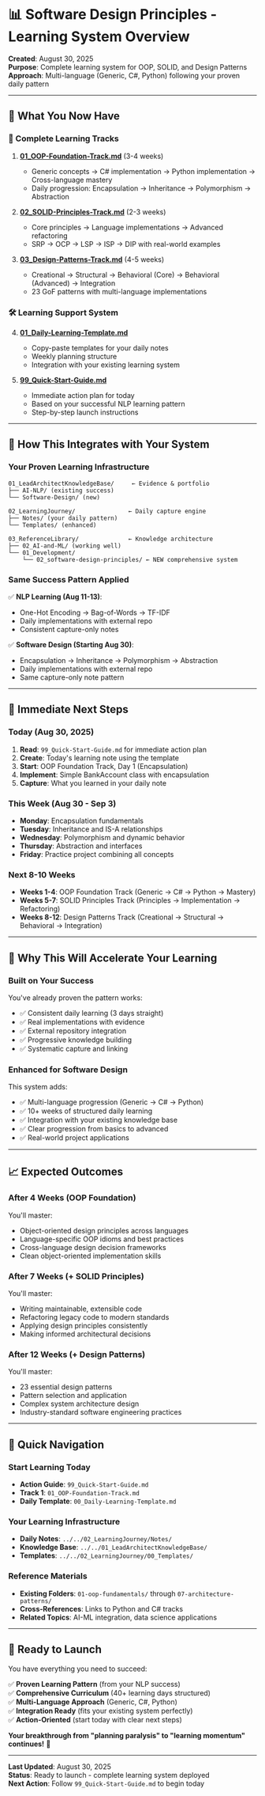 # 📊 Software Design Principles - Learning System Overview

**Created**: August 30, 2025  
**Purpose**: Complete learning system for OOP, SOLID, and Design Patterns  
**Approach**: Multi-language (Generic, C#, Python) following your proven daily pattern

---

## 🎯 What You Now Have

### **🚀 Complete Learning Tracks**

1. **[01_OOP-Foundation-Track.md](01_OOP-Foundation-Track.md)** (3-4 weeks)
   - Generic concepts → C# implementation → Python implementation → Cross-language mastery
   - Daily progression: Encapsulation → Inheritance → Polymorphism → Abstraction

2. **[02_SOLID-Principles-Track.md](02_SOLID-Principles-Track.md)** (2-3 weeks)
   - Core principles → Language implementations → Advanced refactoring
   - SRP → OCP → LSP → ISP → DIP with real-world examples

3. **[03_Design-Patterns-Track.md](03_Design-Patterns-Track.md)** (4-5 weeks)
   - Creational → Structural → Behavioral (Core) → Behavioral (Advanced) → Integration
   - 23 GoF patterns with multi-language implementations

### **🛠️ Learning Support System**

4. **[01_Daily-Learning-Template.md](01_Daily-Learning-Template.md)**
   - Copy-paste templates for your daily notes
   - Weekly planning structure
   - Integration with your existing learning system

5. **[99_Quick-Start-Guide.md](99_Quick-Start-Guide.md)**
   - Immediate action plan for today
   - Based on your successful NLP learning pattern
   - Step-by-step launch instructions

---

## 🔄 How This Integrates with Your System

### **Your Proven Learning Infrastructure**

```text
01_LeadArchitectKnowledgeBase/     ← Evidence & portfolio
├── AI-NLP/ (existing success)
└── Software-Design/ (new)

02_LearningJourney/               ← Daily capture engine  
├── Notes/ (your daily pattern)
└── Templates/ (enhanced)

03_ReferenceLibrary/              ← Knowledge architecture
├── 02_AI-and-ML/ (working well)
└── 01_Development/
    └── 02_software-design-principles/ ← NEW comprehensive system
```

### **Same Success Pattern Applied**

✅ **NLP Learning (Aug 11-13)**:

- One-Hot Encoding → Bag-of-Words → TF-IDF
- Daily implementations with external repo
- Consistent capture-only notes

✅ **Software Design (Starting Aug 30)**:

- Encapsulation → Inheritance → Polymorphism → Abstraction  
- Daily implementations with external repo
- Same capture-only note pattern

---

## 📅 Immediate Next Steps

### **Today (Aug 30, 2025)**

1. **Read**: `99_Quick-Start-Guide.md` for immediate action plan
2. **Create**: Today's learning note using the template
3. **Start**: OOP Foundation Track, Day 1 (Encapsulation)
4. **Implement**: Simple BankAccount class with encapsulation
5. **Capture**: What you learned in your daily note

### **This Week (Aug 30 - Sep 3)**

- **Monday**: Encapsulation fundamentals
- **Tuesday**: Inheritance and IS-A relationships
- **Wednesday**: Polymorphism and dynamic behavior
- **Thursday**: Abstraction and interfaces  
- **Friday**: Practice project combining all concepts

### **Next 8-10 Weeks**

- **Weeks 1-4**: OOP Foundation Track (Generic → C# → Python → Mastery)
- **Weeks 5-7**: SOLID Principles Track (Principles → Implementation → Refactoring)
- **Weeks 8-12**: Design Patterns Track (Creational → Structural → Behavioral → Integration)

---

## 🎯 Why This Will Accelerate Your Learning

### **Built on Your Success**

You've already proven the pattern works:

- ✅ Consistent daily learning (3 days straight)
- ✅ Real implementations with evidence  
- ✅ External repository integration
- ✅ Progressive knowledge building
- ✅ Systematic capture and linking

### **Enhanced for Software Design**

This system adds:

- ✅ Multi-language progression (Generic → C# → Python)
- ✅ 10+ weeks of structured daily learning
- ✅ Integration with your existing knowledge base
- ✅ Clear progression from basics to advanced
- ✅ Real-world project applications

---

## 📈 Expected Outcomes

### **After 4 Weeks (OOP Foundation)**

You'll master:

- Object-oriented design principles across languages
- Language-specific OOP idioms and best practices
- Cross-language design decision frameworks
- Clean object-oriented implementation skills

### **After 7 Weeks (+ SOLID Principles)**

You'll master:

- Writing maintainable, extensible code
- Refactoring legacy code to modern standards
- Applying design principles consistently
- Making informed architectural decisions

### **After 12 Weeks (+ Design Patterns)**

You'll master:

- 23 essential design patterns
- Pattern selection and application
- Complex system architecture design
- Industry-standard software engineering practices

---

## 🔗 Quick Navigation

### **Start Learning Today**

- **Action Guide**: `99_Quick-Start-Guide.md`
- **Track 1**: `01_OOP-Foundation-Track.md`
- **Daily Template**: `00_Daily-Learning-Template.md`

### **Your Learning Infrastructure**

- **Daily Notes**: `../../02_LearningJourney/Notes/`
- **Knowledge Base**: `../../01_LeadArchitectKnowledgeBase/`
- **Templates**: `../../02_LearningJourney/00_Templates/`

### **Reference Materials**

- **Existing Folders**: `01-oop-fundamentals/` through `07-architecture-patterns/`
- **Cross-References**: Links to Python and C# tracks
- **Related Topics**: AI-ML integration, data science applications

---

## 🎉 Ready to Launch

You have everything you need to succeed:

✅ **Proven Learning Pattern** (from your NLP success)  
✅ **Comprehensive Curriculum** (40+ learning days structured)  
✅ **Multi-Language Approach** (Generic, C#, Python)  
✅ **Integration Ready** (fits your existing system perfectly)  
✅ **Action-Oriented** (start today with clear next steps)

**Your breakthrough from "planning paralysis" to "learning momentum" continues!** 🚀

---

**Last Updated**: August 30, 2025  
**Status**: Ready to launch - complete learning system deployed  
**Next Action**: Follow `99_Quick-Start-Guide.md` to begin today
